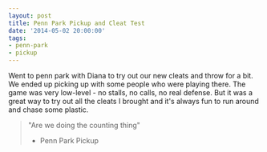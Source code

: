```yaml
---
layout: post
title: Penn Park Pickup and Cleat Test
date: '2014-05-02 20:00:00'
tags:
- penn-park
- pickup
---
```


Went to penn park with Diana to try out our new cleats and throw for a bit. We ended up picking up with some people who were playing there. The game was very low-level - no stalls, no calls, no real defense. But it was a great way to try out all the cleats I brought and it's always fun to run around and chase some plastic.

> "Are we doing the counting thing" 
> - Penn Park Pickup
